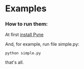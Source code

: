 # Examples

### How to run them:

At first [install Pyne](https://gitflic.ru/project/pyne/pyne/blob?file=INSTALLING.md)

And, for example, run file simple.py:
```
python simple.py
```
that's all.
